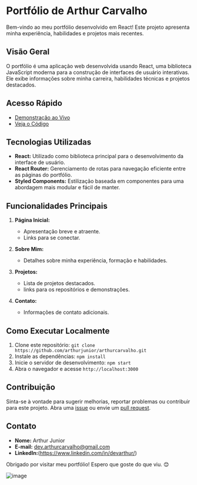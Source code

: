 # Portfólio de Arthur Carvalho

Bem-vindo ao meu portfólio desenvolvido em React! Este projeto apresenta minha experiência, habilidades e projetos mais recentes.

## Visão Geral

O portfólio é uma aplicação web desenvolvida usando React, uma biblioteca JavaScript moderna para a construção de interfaces de usuário interativas. Ele exibe informações sobre minha carreira, habilidades técnicas e projetos destacados.

## Acesso Rápido

- [Demonstração ao Vivo](https://arthurcarvalho.vercel.app/)
- [Veja o Código](https://github.com/arthurjunior/arthurcarvalho)

## Tecnologias Utilizadas

- **React:** Utilizado como biblioteca principal para o desenvolvimento da interface de usuário.
- **React Router:** Gerenciamento de rotas para navegação eficiente entre as páginas do portfólio.
- **Styled Components:** Estilização baseada em componentes para uma abordagem mais modular e fácil de manter.

## Funcionalidades Principais

1. **Página Inicial:**
   - Apresentação breve e atraente.
   - Links para se conectar.

2. **Sobre Mim:**
   - Detalhes sobre minha experiência, formação e habilidades.

3. **Projetos:**
   - Lista de projetos destacados.
   - links para os repositórios e demonstrações.

4. **Contato:**
   - Informações de contato adicionais.

## Como Executar Localmente

1. Clone este repositório: `git clone https://github.com/arthurjunior/arthurcarvalho.git`
2. Instale as dependências: `npm install`
3. Inicie o servidor de desenvolvimento: `npm start`
4. Abra o navegador e acesse `http://localhost:3000`

## Contribuição

Sinta-se à vontade para sugerir melhorias, reportar problemas ou contribuir para este projeto. Abra uma [issue](https://github.com/arthurjunior/arthurcarvalho/issues) ou envie um [pull request](https://github.com/arthurjunior/arthurcarvalho/pulls).

## Contato

- **Nome:** Arthur Junior
- **E-mail:** dev.arthurcarvalho@gmail.com
- **LinkedIn:**(https://www.linkedin.com/in/devarthur/)


Obrigado por visitar meu portfólio! Espero que goste do que viu. 😊

![image](https://github.com/arthurjunior/arthurcarvalho/assets/72569705/8843f2ee-92df-4885-9377-d8f1a5c21b6b)

